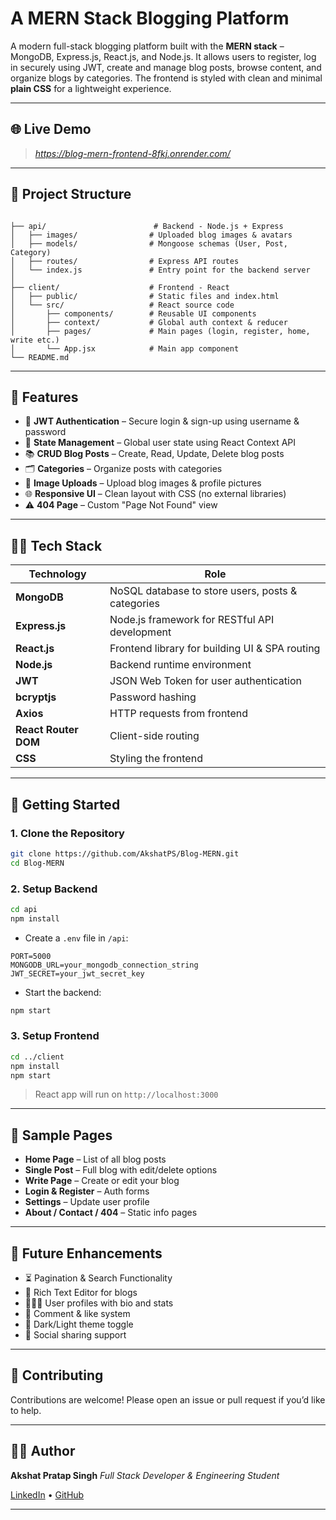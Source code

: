 # A MERN Stack Blogging Platform

A modern full-stack blogging platform built with the **MERN stack** – MongoDB, Express.js, React.js, and Node.js. It allows users to register, log in securely using JWT, create and manage blog posts, browse content, and organize blogs by categories. The frontend is styled with clean and minimal **plain CSS** for a lightweight experience.

---

## 🌐 Live Demo

> _https://blog-mern-frontend-8fkj.onrender.com/_

---

## 📁 Project Structure

```

├── api/                        # Backend - Node.js + Express
│   ├── images/                # Uploaded blog images & avatars
│   ├── models/                # Mongoose schemas (User, Post, Category)
│   ├── routes/                # Express API routes
│   └── index.js               # Entry point for the backend server
│
├── client/                    # Frontend - React
│   ├── public/                # Static files and index.html
│   └── src/                   # React source code
│       ├── components/        # Reusable UI components
│       ├── context/           # Global auth context & reducer
│       ├── pages/             # Main pages (login, register, home, write etc.)
│       └── App.jsx            # Main app component
└── README.md

````

---

## 🎯 Features

- 🔐 **JWT Authentication** – Secure login & sign-up using username & password
- 🧠 **State Management** – Global user state using React Context API
- 📚 **CRUD Blog Posts** – Create, Read, Update, Delete blog posts
- 🗂️ **Categories** – Organize posts with categories
- 📸 **Image Uploads** – Upload blog images & profile pictures
- 🌐 **Responsive UI** – Clean layout with CSS (no external libraries)
- ⚠️ **404 Page** – Custom "Page Not Found" view

---

## 🧑‍💻 Tech Stack

| Technology | Role |
|------------|------|
| **MongoDB** | NoSQL database to store users, posts & categories |
| **Express.js** | Node.js framework for RESTful API development |
| **React.js** | Frontend library for building UI & SPA routing |
| **Node.js** | Backend runtime environment |
| **JWT** | JSON Web Token for user authentication |
| **bcryptjs** | Password hashing |
| **Axios** | HTTP requests from frontend |
| **React Router DOM** | Client-side routing |
| **CSS** | Styling the frontend |

---

## 🚀 Getting Started

### 1. Clone the Repository

```bash
git clone https://github.com/AkshatPS/Blog-MERN.git
cd Blog-MERN
````

### 2. Setup Backend

```bash
cd api
npm install
```

* Create a `.env` file in `/api`:

```env
PORT=5000
MONGODB_URL=your_mongodb_connection_string
JWT_SECRET=your_jwt_secret_key
```

* Start the backend:

```bash
npm start
```

### 3. Setup Frontend

```bash
cd ../client
npm install
npm start
```

> React app will run on `http://localhost:3000`

---

## 📸 Sample Pages

* **Home Page** – List of all blog posts
* **Single Post** – Full blog with edit/delete options
* **Write Page** – Create or edit your blog
* **Login & Register** – Auth forms
* **Settings** – Update user profile
* **About / Contact / 404** – Static info pages

---

## 📌 Future Enhancements

* ⏳ Pagination & Search Functionality
* 📝 Rich Text Editor for blogs
* 🧑‍🤝‍🧑 User profiles with bio and stats
* 💬 Comment & like system
* 🌈 Dark/Light theme toggle
* 🔗 Social sharing support

---

## 🤝 Contributing

Contributions are welcome! Please open an issue or pull request if you’d like to help.

---

## 🙋‍♂️ Author

**Akshat Pratap Singh**
*Full Stack Developer & Engineering Student*

[LinkedIn](https://www.linkedin.com/in/akshat-p-singh/) • [GitHub](https://github.com/AkshatPS)

---

